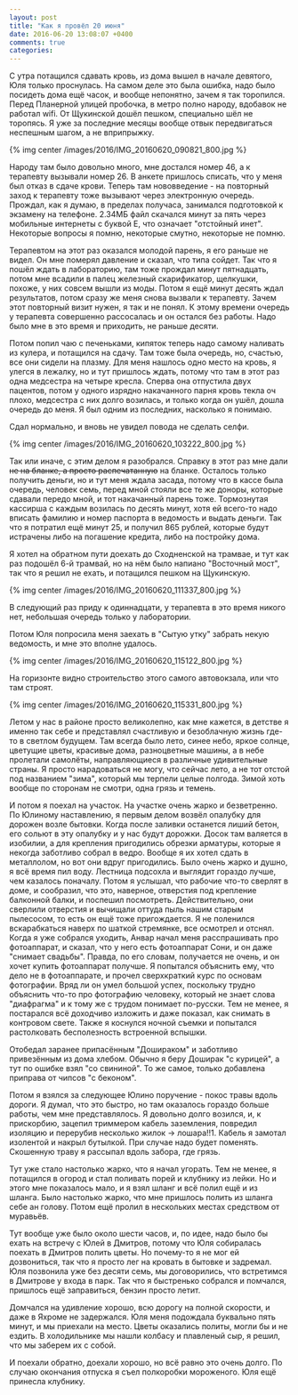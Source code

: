 ```yaml
---
layout: post
title: "Как я провёл 20 июня"
date: 2016-06-20 13:08:07 +0400
comments: true
categories: 
---
```

С утра потащился сдавать кровь, из дома вышел в начале девятого, Юля только проснулась. На самом деле это была ошибка, надо было посидеть дома ещё часок, и вообще непонятно, зачем я так торопился. Перед Планерной улицей пробочка, в метро полно народу, вдобавок не работал wifi. От Щукинской дошёл пешком, специально шёл не торопясь. Я уже за последние месяцы вообще отвык передвигаться неспешным шагом, а не вприпрыжку.

{% img center /images/2016/IMG_20160620_090821_800.jpg %}

Народу там было довольно много, мне достался номер 46, а к терапевту вызывали номер 26. В анкете пришлось списать, что у меня был отказ в сдаче крови. Теперь там нововведение - на повторный заход к терапевту тоже вызывают через электронную очередь. Прождал, как я думаю, в пределах получаса, занимался подготовкой к экзамену на телефоне. 2.34МБ файл скачался минут за пять через мобильные интернеты с буквой Е, что означает "отстойный инет". Некоторые вопросы я помню, некоторые смутно, некоторые не помню. 

Терапевтом на этот раз оказался молодой парень, я его раньше не видел. Он мне померял давление и сказал, что типа сойдет. Так что я пошёл ждать в лабораторию, там тоже прождал минут пятнадцать, потом мне всадили в палец железный скарификатор, щелкушки, похоже, у них совсем вышли из моды. Потом я ещё минут десять ждал результатов, потом сразу же меня снова вызвали к терапевту. Зачем этот повторный визит нужен, я так и не понял. К этому времени очередь у терапевта совершенно рассосалась и он остался без работы. Надо было мне в это время и приходить, не раньше десяти.

Потом попил чаю с печеньками, кипяток теперь надо самому наливать из кулера, и потащился на сдачу. Там тоже была очередь, но, счастью, все они сидели на плазму. Для меня нашлось одно место на кровь, я улегся в лежалку, но и тут пришлось ждать, потому что там в этот раз одна медсестра на четыре кресла. Сперва она отпустила двух пацентов, потом у одного изрядно накачанного парня кровь текла оч плохо, медсестра с них долго возилась, и только когда он ушёл, дошла очередь до меня. Я был одним из последних, насколько я понимаю.

Сдал нормально, и вновь не увидел повода не сделать селфи.

{% img center /images/2016/IMG_20160620_103222_800.jpg %}

Так или иначе, с этим делом я разобрался. Справку в этот раз мне дали ~~не на бланке, а просто распечатанную~~ на бланке. Осталось только получить деньги, но и тут меня ждала засада, потому что в кассе была очередь, человек семь, перед мной стояли все те же доноры, которые сдавали передо мной, и тот накачанный парень тоже. Тормознутая кассирша с каждым возилась по десять минут, хотя ей всего-то надо вписать фамилию и номер паспорта в ведомость и выдать деньги. Так что я потратил ещё минут 25, и получил 865 рублей, которые будут истрачены либо на погашение кредита, либо на постройку дома.

Я хотел на обратном пути доехать до Сходненской на трамвае, и тут как раз подошёл 6-й трамвай, но на нём было напиано "Восточный мост", так что я решил не ехать, и потащился пешком на Щукинскую. 

{% img center /images/2016/IMG_20160620_111337_800.jpg %}

В следующий раз приду к одиннадцати, у терапевта в это время никого нет, небольшая очередь только у лаборатории.

Потом Юля попросила меня заехать в "Сытую утку" забрать некую ведомость, и мне это вполне удалось.

{% img center /images/2016/IMG_20160620_115122_800.jpg %}

На горизонте видно строительство этого самого автовокзала, или что там строят.

{% img center /images/2016/IMG_20160620_115331_800.jpg %}

Летом у нас в районе просто великолепно, как мне кажется, в детстве я именно так себе и представлял счастливую и безоблачную жизнь где-то в светлом будущем. Там всегда было лето, синее небо, яркое солнце, цветущие цветы, красивые дома, разноцветные машины, а в небе пролетали самолёты, направляющиеся в различные удивительные страны. Я просто нарадоваться не могу, что сейчас лето, а не тот отстой под названием "зима", который мы терпели целые полгода. Зимой хоть вообще по сторонам не смотри, одна грязь и темень.

И потом я поехал на участок. На участке очень жарко и безветренно. По Юлиному наставлению, я первым делом возвёл опалубку для дорожен возле бытовки. Когда после заливки останется лиший бетон, его сольют в эту опалубку и у нас будут дорожки. Досок там валяется в изобилии, а для крепления пригодились обрезки арматуры, которые я некогда заботливо собрал в ведро. Вообще я их хотел сдать в металлолом, но вот они вдруг пригодились. Было очень жарко и душно, я всё время пил воду. Лестница подсохла и выглядит гораздо лучше, чем казалось поначалу. Потом я услышал, что рабочие что-то сверлят в доме, и сообразил, что это, наверное, отверстия под крепление балконной балки, и поспешил посмотреть. Действительно, они сверлили отверстия и вычищали оттуда пыль нашим старым пылесосом, то есть он ещё тоже пригождается. Я не поленился вскарабкаться наверх по шаткой стремянке, все осмотрел и отснял. Когда я уже собрался уходить, Анвар начал меня расспрашивать про фотоаппарат, и сказал, что у него есть фотоаппарат Сони, и он даже "снимает свадьбы". Правда, по его словам, получается не очень, и он хочет купить фотоаппарат получше. Я попытался объяснить ему, что дело не в фотоаппарате, и прочел сверхкраткий курс по основам фотографии. Вряд ли он умел большой успех, поскольку трудно объяснить что-то про фотографию человеку, который не знает слова "диафрагма" и к тому же с трудом понимает по-русски. Тем не менее, я постарался всё доходчиво изложить и даже показал, как снимать в контровом свете. Также я коснулся ночной съемки и попытался растолковать бесполезность встроенной вспышки.

Отобедал заранее припасённым "Дошираком" и заботливо привезённым из дома хлебом. Обычно я беру Доширак "с курицей", а тут по ошибке взял "со свининой". То же самое, только добавлена приправа от чипсов "с беконом".

Потом я взялся за следующее Юлино поручение - покос травы вдоль дороги. Я думал, что это быстро, но там оказалось гораздо больше работы, чем мне представлялось. Я довольно долго возился, и, к прискорбию, зацепил триммером кабель заземления, повредил изоляцию и перерубив несколько жилок -> лошара!!1. Кабель я замотал изолентой и накрыл бутылкой. При случае надо будет поменять. Скошенную траву я рассыпал вдоль забора, где грязь.

Тут уже стало настолько жарко, что я начал угорать. Тем не менее, я потащился в огород и стал поливать порей и клубнику из лейки. Но и этого мне показалось мало, и я взял шланг и всё полил ещё и из шланга. Было настолько жарко, что мне пришлось полить из шланга себе ан голову. Потом ещё пролил в нескольких местах средством от муравьёв.

Тут вообще уже было около шести часов, и, по идее, надо было бы ехать на встречу с Юлей в Дмитров, потому что Юля собиралась поехать в Дмитров полить цветы. Но почему-то я не мог ей дозвониться, так что я просто лег на кровать в бытовке и задремал. Юля позвонила уже без десяти семь, мы договорились, что встретимся в Дмитрове у входа в парк. Так что я быстренько собрался и помчался, пришлось ещё заправиться, бензин просто летит. 

Домчался на удивление хорошо, всю дорогу на полной скорости, и даже в Яхроме не задержался. Юля меня подождала буквально пять минут, и мы приехали на место. Цветы оказались политы, могли бы и не ездить. В холодильнике мы нашли колбасу и плавленый сыр, я решил, что мы заберем их с собой.

И поехали обратно, доехали хорошо, но всё равно это очень долго. По случаю окончания отпуска я съел полкоробки мороженого. Юля ещё принесла клубнику.